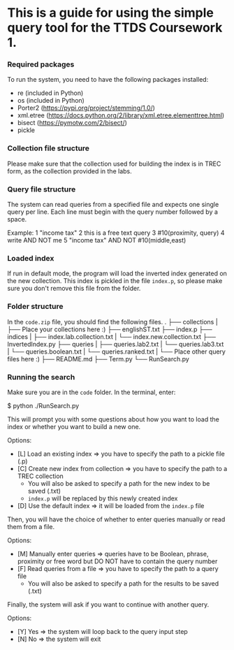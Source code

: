 # This is a guide for using the simple query tool for the TTDS Coursework 1.

### Required packages
To run the system, you need to have the following packages installed:
* re (included in Python)
* os (included in Python)
* Porter2 (https://pypi.org/project/stemming/1.0/)
* xml.etree (https://docs.python.org/2/library/xml.etree.elementtree.html)
* bisect (https://pymotw.com/2/bisect/)
* pickle

### Collection file structure
Please make sure that the collection used for building the index is in TREC form, as the collection provided in the labs.

### Query file structure
The system can read queries from a specified file and expects one single query per line.
Each line must begin with the query number followed by a space.

Example:
1 "income tax"
2 this is a free text query
3 #10(proximity, query)
4 write AND NOT me
5 "income tax" AND NOT #10(middle,east)

### Loaded index
If run in default mode, the program will load the inverted index generated on the new
collection. This index is pickled in the file `index.p`, so please make sure you don't remove this file from the folder.

### Folder structure
In the `code.zip` file, you should find the following files.
.
├── collections
|   ├── Place your collections here :)
├── englishST.txt
├── index.p
├── indices
|   ├── index.lab.collection.txt
|   └── index.new.collection.txt
├── InvertedIndex.py
├── queries
|   ├── queries.lab2.txt
|   └── queries.lab3.txt
|   └── queries.boolean.txt
|   └── queries.ranked.txt
|   └── Place other query files here :)
├── README.md
├── Term.py
└── RunSearch.py

### Running the search
Make sure you are in the `code` folder. In the terminal, enter:

$ python ./RunSearch.py

This will prompt you with some questions about how you want to load the index or whether
you want to build a new one.

Options:
* [L] Load an existing index => you have to specify the path to a pickle file (.p)
* [C] Create new index from collection => you have to specify the path to a TREC collection
  * You will also be asked to specify a path for the new index to be saved (.txt)
  * `index.p` will be replaced by this newly created index
* [D] Use the default index => it will be loaded from the `index.p` file

Then, you will have the choice of whether to enter queries manually or read them from a file.

Options:
* [M] Manually enter queries => queries have to be Boolean, phrase, proximity or free word
                                but DO NOT have to contain the query number
* [F] Read queries from a file => you have to specify the path to a query file
  * You will also be asked to specify a path for the results to be saved (.txt)

Finally, the system will ask if you want to continue with another query.

Options:
* [Y] Yes => the system will loop back to the query input step
* [N] No => the system will exit
